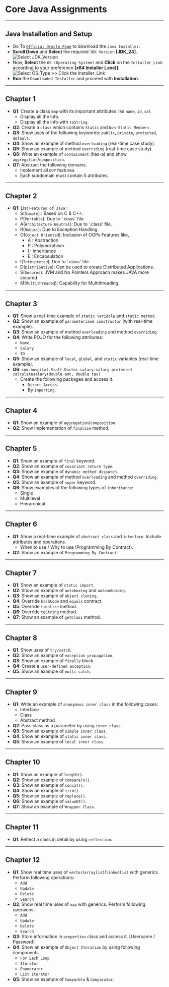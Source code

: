 # Core Java Assignments
---

## Java Installation and Setup
- Go To [`Official Oracle Page`](https://www.oracle.com/in/java/technologies/downloads/) to download the `Java Installer`.
- **Scroll Down** and **Select** the required `JDK Version` **[JDK_24]**.
  ![Select `JDK_Version`](https://github.com/user-attachments/assets/8ad5a583-b94f-4eaa-972a-007bf0f19f50)<br>
- Now, **Select** the `OS (Operating System)` and **Click** on the `Installer_Link` according to your preference **[x64 Installer (.exe)]**.
  ![Select `OS_Type` >> Click the `Installer_Link`](https://github.com/user-attachments/assets/ddbe6753-9211-4723-b250-aa9874af7ba2)<br>
- **Run** the `Downloaded Installer` and proceed with **Installation**.

---

## Chapter 1
- **Q1**: Create a class `Emp` with its important attributes like `name`, `id`, `sal`
  - Display all the info.
  - Display all the info with `toString`.
- **Q2**: Create a `class` which contains `Static` and `Non-Static Members`.
- **Q3**: Show uses of the following keywords: `public`, `private`, `protected`, `default`.
- **Q4**: Show an example of method `overloading` (real-time case study).
- **Q5**: Show an example of method `overriding` (real-time case study).
- **Q6**: Write an example of `containment` (has-a) and show `aggregation`/`composition`.
- **Q7**: Abstract the following domains.
  - Implement all `OOP` features.
  - Each subdomain must contain 5 attributes.

---

## Chapter 2
- **Q1**: List `Features of Java` :
  - S(`Simple`) : Based on C & C++.
  - P(`Portable`): Due to '.class' file.
  - A(`Architecture Neutral`): Due to '.class' file.
  - R(`Robust`): Due to Exception Handling.
  - O(`Object Oriented`): Inclusion of OOPs Features like,
    - A : Abstraction
    - P : Polymorphism
    - I : Inheritance
    - E : Encapsulation
  - I(`Interpreted`): Due to '.class' file.
  - D(`Distributive`): Can be used to create Distributed Applications.
  - S(`Secured`): JVM and No Pointers Approach makes JAVA more secured.
  - M(`Multithreaded`): Capability for Multithreading. 

---

## Chapter 3
- **Q1**: Show a real-time example of `static variable` and `static method`.
- **Q2**: Show an example of `parameterized constructor` (with real-time example).
- **Q3**: Show an example of method `overloading` and method `overriding`.
- **Q4**: Write POJO for the following attributes:
  - `Name`
  - `Salary`
  - `ID`
- **Q5**: Show an example of `local`, `global`, and `static` variables (real-time example).
- **Q6**: `com.hospital.Staff.Doctor.salary.salary-protected calculatesalary(double amt, double tax)`
  - Create the following packages and access it.
    - `Direct Access`.
    - By `Importing`.

---

## Chapter 4
- **Q1**: Show an example of `aggregation`/`composition`.
- **Q2**: Show implementation of `finalize` method.

---

## Chapter 5
- **Q1**: Show an example of `final` keyword.
- **Q2**: Show an example of `covariant return type`.
- **Q3**: Show an example of `dynamic method dispatch`.
- **Q4**: Show an example of method `overloading` and method `overriding`.
- **Q5**: Show an example of `super` keyword.
- **Q6**: Show examples of the following types of `inheritance`:
  - Single
  - Multilevel
  - Hierarchical

---

## Chapter 6
- **Q1**: Show a real-time example of `abstract class` and `interface`. Include attributes and operations.
  - When to use / Why to use (Programming By Contract).
- **Q2**: Show an example of `Programming By Contract`.

---

## Chapter 7
- **Q1**: Show an example of `static import`.
- **Q2**: Show an example of `autoboxing` and `autounboxing`.
- **Q3**: Show an example of `object cloning`.
- **Q4**: Override `hashCode` and `equals` contract.
- **Q5**: Override `finalize` method.
- **Q6**: Override `toString` method.
- **Q7**: Show an example of `getClass` method.

---

## Chapter 8
- **Q1**: Show uses of `try/catch`.
- **Q2**: Show an example of `exception propagation`.
- **Q3**: Show an example of `finally` block.
- **Q4**: Create a `user-defined exception`.
- **Q5**: Show an example of `multi-catch`.

---

## Chapter 9
- **Q1**: Write an example of `anonymous inner class` in the following cases:
  - Interface
  - Class
  - Abstract method
- **Q2**: Pass class as a parameter by using `inner class`.
- **Q3**: Show an example of `simple inner class`.
- **Q4**: Show an example of `static inner class`.
- **Q5**: Show an example of `local inner class`.

---

## Chapter 10
- **Q1**: Show an example of `length()`.
- **Q2**: Show an example of `compareTo()`.
- **Q3**: Show an example of `concat()`.
- **Q4**: Show an example of `trim()`.
- **Q5**: Show an example of `replace()`.
- **Q6**: Show an example of `valueOf()`.
- **Q7**: Show an example of `Wrapper Class`.

---

## Chapter 11
- **Q1**: Reflect a class in detail by using `reflection`.

---

## Chapter 12
- **Q1**: Show real time uses of `vector`/`arraylist`/`linkedlist` with generics.
  Perform following operations:
  - `Add`
  - `Update`
  - `Delete`
  - `Search`
- **Q2**: Show real time uses of `map` with generics.
  Perform following operaions:
  - `Add`
  - `Update`
  - `Delete`
  - `Search`
- **Q3**: Store information in `properties` class and access it. [Username / Password]
- **Q4**: Show an example of `Object Iteration` by using following components.
  - `For Each Loop`
  - `Iterator`
  - `Enumerator`
  - `List Iterator`
- **Q5**: Show an example of `Comparble` & `Comparator`.
